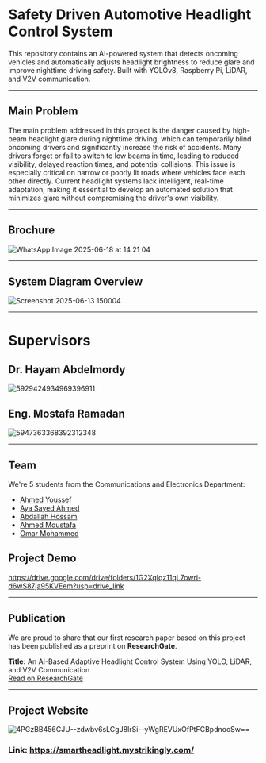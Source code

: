 # Safety Driven Automotive Headlight Control System 

This repository contains an AI-powered system that detects oncoming vehicles and automatically adjusts headlight brightness to reduce glare and improve nighttime driving safety. Built with YOLOv8, Raspberry Pi, LiDAR, and V2V communication.

---

## Main Problem
The main problem addressed in this project is the danger caused by high-beam headlight glare during nighttime driving, which can temporarily blind oncoming drivers and significantly increase the risk of accidents. Many drivers forget or fail to switch to low beams in time, leading to reduced visibility, delayed reaction times, and potential collisions. This issue is especially critical on narrow or poorly lit roads where vehicles face each other directly. Current headlight systems lack intelligent, real-time adaptation, making it essential to develop an automated solution that minimizes glare without compromising the driver's own visibility.

---

## Brochure
![WhatsApp Image 2025-06-18 at 14 21 04](https://github.com/user-attachments/assets/27b99cfe-15f8-44ce-91ed-4d5a97141ff9)

---

## System Diagram Overview
![Screenshot 2025-06-13 150004](https://github.com/user-attachments/assets/0919a30a-c196-4204-93bc-df5d7f4ef337)

---

# Supervisors 
## Dr. Hayam Abdelmordy
![5929424934969396911](https://github.com/user-attachments/assets/d6d7c164-1483-465a-8ad7-e62244c8b5c2)

## Eng. Mostafa Ramadan 
![5947363368392312348](https://github.com/user-attachments/assets/93be389d-415a-430b-b1d9-0bda2edacffc)

---

## Team
We're 5 students from the Communications and Electronics Department:

- [Ahmed Youssef](https://github.com/ahmedyoussef11) 
- [Aya Sayed Ahmed](https://github.com/ayaahmed31) 
- [Abdallah Hossam](https://github.com/AbdallahHossamRamzy)         
- [Ahmed Moustafa](https://github.com/Ahmedelkbany) 
- [Omar Mohammed](https://github.com/Omar-Mo7ammed) 

## Project Demo

https://drive.google.com/drive/folders/1G2XqIqz11qL7owri-d6wS87ja95KVEem?usp=drive_link

---
## Publication

We are proud to share that our first research paper based on this project has been published as a preprint on **ResearchGate**.

**Title:** An AI-Based Adaptive Headlight Control System Using YOLO, LiDAR, and V2V Communication  
[Read on ResearchGate]([https://www.researchgate.net/publication/XXXXXXX](https://www.researchgate.net/publication/393139659_An_AI-Based_Adaptive_Headlight_Control_System_Integrating_YOLO_LiDAR_and_V2V_Communication)) 

---

## Project Website
![4PGzBB456CJU--zdwbv6sLCgJ8IrSi--yWgREVUxOfPtFCBpdnooSw==](https://github.com/user-attachments/assets/450497c8-2434-4832-af36-16a5994f90fc)
### Link: https://smartheadlight.mystrikingly.com/

